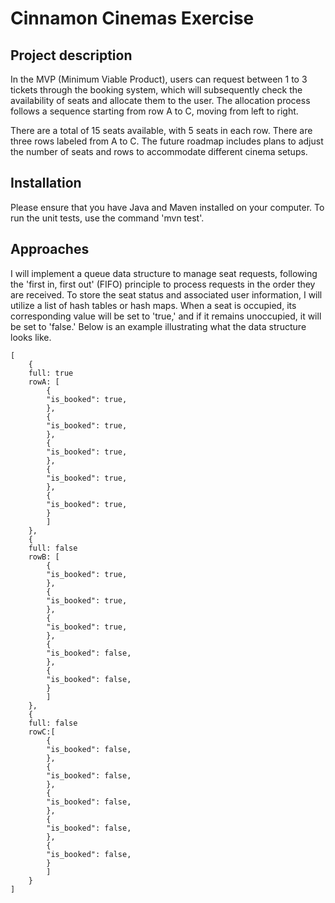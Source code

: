 # Cinnamon Cinemas Exercise

## Project description

In the MVP (Minimum Viable Product), users can request between 1 to 3 tickets through the booking system, which will subsequently check the availability of seats and allocate them to the user. The allocation process follows a sequence starting from row A to C, moving from left to right.

There are a total of 15 seats available, with 5 seats in each row. There are three rows labeled from A to C. The future roadmap includes plans to adjust the number of seats and rows to accommodate different cinema setups.

## Installation

Please ensure that you have Java and Maven installed on your computer. To run the unit tests, use the command 'mvn test'.


## Approaches

I will implement a queue data structure to manage seat requests, following the 'first in, first out' (FIFO) principle to process requests in the order they are received. To store the seat status and associated user information, I will utilize a list of hash tables or hash maps. When a seat is occupied, its corresponding value will be set to 'true,' and if it remains unoccupied, it will be set to 'false.' Below is an example illustrating what the data structure looks like. 

````
[  
    {
    full: true
    rowA: [
        {
        "is_booked": true,
        },
        {
        "is_booked": true,
        },
        {
        "is_booked": true,
        },
        {
        "is_booked": true,
        },
        {
        "is_booked": true,
        }
        ]
    },
    {
    full: false
    rowB: [
        {
        "is_booked": true,
        },
        {
        "is_booked": true,
        },
        {
        "is_booked": true,
        },
        {
        "is_booked": false,
        },
        {
        "is_booked": false,
        }
        ]
    },
    {
    full: false
    rowC:[
        {
        "is_booked": false,
        },
        {
        "is_booked": false,
        },
        {
        "is_booked": false,
        },
        {
        "is_booked": false,
        },
        {
        "is_booked": false,
        }
        ]
    }
]
````